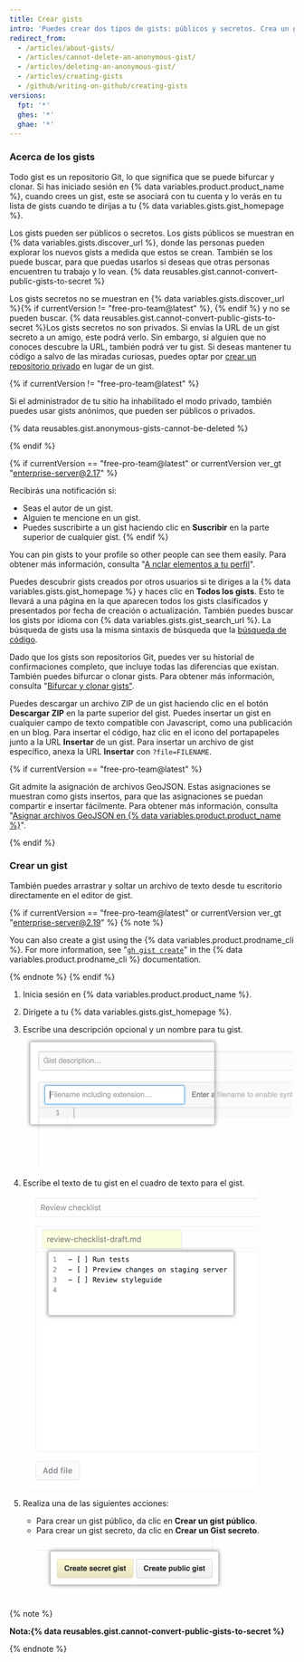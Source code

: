 ```yaml
---
title: Crear gists
intro: 'Puedes crear dos tipos de gists: públicos y secretos. Crea un gist público si estás preparado para compartir tus ideas con todo el mundo o crea un gist secreto si no estás listo para hacerlo.'
redirect_from:
  - /articles/about-gists/
  - /articles/cannot-delete-an-anonymous-gist/
  - /articles/deleting-an-anonymous-gist/
  - /articles/creating-gists
  - /github/writing-on-github/creating-gists
versions:
  fpt: '*'
  ghes: '*'
  ghae: '*'
---
```

### Acerca de los gists

Todo gist es un repositorio Git, lo que significa que se puede bifurcar y clonar. Si has iniciado sesión en {% data variables.product.product_name %}, cuando crees un gist, este se asociará con tu cuenta y lo verás en tu lista de gists cuando te dirijas a tu {% data variables.gists.gist_homepage %}.

Los gists pueden ser públicos o secretos. Los gists públicos se muestran en {% data variables.gists.discover_url %}, donde las personas pueden explorar los nuevos gists a medida que estos se crean. También se los puede buscar, para que puedas usarlos si deseas que otras personas encuentren tu trabajo y lo vean. {% data reusables.gist.cannot-convert-public-gists-to-secret %}

Los gists secretos no se muestran en {% data variables.gists.discover_url %}{% if currentVersion != "free-pro-team@latest" %}, {% endif %} y no se pueden buscar. {% data reusables.gist.cannot-convert-public-gists-to-secret %}Los gists secretos no son privados. Si envías la URL de un gist secreto a un amigo, este podrá verlo. Sin embargo, si alguien que no conoces descubre la URL, también podrá ver tu gist. Si deseas mantener tu código a salvo de las miradas curiosas, puedes optar por [crear un repositorio privado](/articles/creating-a-new-repository) en lugar de un gist.

{% if currentVersion != "free-pro-team@latest" %}

Si el administrador de tu sitio ha inhabilitado el modo privado, también puedes usar gists anónimos, que pueden ser públicos o privados.

{% data reusables.gist.anonymous-gists-cannot-be-deleted %}

{% endif %}

{% if currentVersion == "free-pro-team@latest" or currentVersion ver_gt "enterprise-server@2.17" %}

Recibirás una notificación si:
- Seas el autor de un gist.
- Alguien te mencione en un gist.
- Puedes suscribirte a un gist haciendo clic en **Suscribir** en la parte superior de cualquier gist.
{% endif %}

You can pin gists to your profile so other people can see them easily. Para obtener más información, consulta "[A nclar elementos a tu perfil](/articles/pinning-items-to-your-profile)".

Puedes descubrir gists creados por otros usuarios si te diriges a la {% data variables.gists.gist_homepage %} y haces clic en **Todos los gists**. Esto te llevará a una página en la que aparecen todos los gists clasificados y presentados por fecha de creación o actualización. También puedes buscar los gists por idioma con {% data variables.gists.gist_search_url %}. La búsqueda de gists usa la misma sintaxis de búsqueda que la [búsqueda de código](/articles/searching-code).

Dado que los gists son repositorios Git, puedes ver su historial de confirmaciones completo, que incluye todas las diferencias que existan. También puedes bifurcar o clonar gists. Para obtener más información, consulta "[Bifurcar y clonar gists"](/articles/forking-and-cloning-gists).

Puedes descargar un archivo ZIP de un gist haciendo clic en el botón **Descargar ZIP** en la parte superior del gist. Puedes insertar un gist en cualquier campo de texto compatible con Javascript, como una publicación en un blog. Para insertar el código, haz clic en el icono del portapapeles junto a la URL **Insertar** de un gist. Para insertar un archivo de gist específico, anexa la URL **Insertar** con `?file=FILENAME`.

{% if currentVersion == "free-pro-team@latest" %}

Git admite la asignación de archivos GeoJSON. Estas asignaciones se muestran como gists insertos, para que las asignaciones se puedan compartir e insertar fácilmente. Para obtener más información, consulta "[Asignar archivos GeoJSON en {% data variables.product.product_name %}](/articles/mapping-geojson-files-on-github)".

{% endif %}

### Crear un gist

También puedes arrastrar y soltar un archivo de texto desde tu escritorio directamente en el editor de gist.

{% if currentVersion == "free-pro-team@latest" or currentVersion ver_gt "enterprise-server@2.19" %}
{% note %}

You can also create a gist using the {% data variables.product.prodname_cli %}. For more information, see "[`gh gist create`](https://cli.github.com/manual/gh_gist_create)" in the {% data variables.product.prodname_cli %} documentation.

{% endnote %}
{% endif %}

1. Inicia sesión en {% data variables.product.product_name %}.
2. Dirígete a tu {% data variables.gists.gist_homepage %}.
3. Escribe una descripción opcional y un nombre para tu gist. ![Descripción del nombre del gist](/assets/images/help/gist/gist_name_description.png)

4. Escribe el texto de tu gist en el cuadro de texto para el gist. ![Cuadro de texto para el gist](/assets/images/help/gist/gist_text_box.png)

5. Realiza una de las siguientes acciones:
    - Para crear un gist público, da clic en **Crear un gist público**.
    - Para crear un gist secreto, da clic en **Crear un Gist secreto**. ![Botón para crear el gist](/assets/images/help/gist/gist_create_btn.png)

  {% note %}

  **Nota:{% data reusables.gist.cannot-convert-public-gists-to-secret %}**

  {% endnote %}

